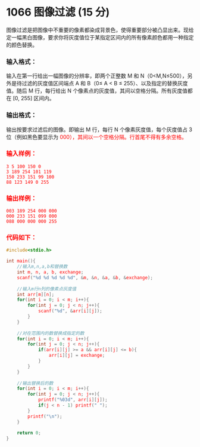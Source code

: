 # 1066 图像过滤 (15 分)
图像过滤是把图像中不重要的像素都染成背景色，使得重要部分被凸显出来。现给定一幅黑白图像，要求你将灰度值位于某指定区间内的所有像素颜色都用一种指定的颜色替换。
### 输入格式：
输入在第一行给出一幅图像的分辨率，即两个正整数 M 和 N（0<M,N≤500），另外是待过滤的灰度值区间端点 A 和 B（0≤ A < B ≤ 255）、以及指定的替换灰度值。随后 M 行，每行给出 N 个像素点的灰度值，其间以空格分隔。所有灰度值都在 [0, 255] 区间内。
### 输出格式：
输出按要求过滤后的图像。即输出 M 行，每行 N 个像素灰度值，每个灰度值占 3 位（例如黑色要显示为 <font color="red">000），其间以一个空格分隔。行首尾不得有多余空格。
### 输入样例：
```
3 5 100 150 0
3 189 254 101 119
150 233 151 99 100
88 123 149 0 255
```
### 输出样例：
```
003 189 254 000 000
000 233 151 099 000
088 000 000 000 255
```
### 代码如下：
```c
#include<stdio.h>

int main(){
    //输入m,n,a,b和替换数 
    int m, n, a, b, exchange;
    scanf("%d %d %d %d %d", &m, &n, &a, &b, &exchange);
    
    //输入m行n列的像素点灰度值 
    int arr[m][n];
    for(int i = 0; i < m; i++){
        for(int j = 0; j < n; j++){
            scanf("%d", &arr[i][j]);
        }
    }
    
    //对在范围内的数替换成指定的数 
    for(int i = 0; i < m; i++){
        for(int j = 0; j < n; j++){
            if(arr[i][j] >= a && arr[i][j] <= b){
                arr[i][j] = exchange;
            }
        }
    }
    
    //输出替换后的数 
    for(int i = 0; i < m; i++){
        for(int j = 0; j < n; j++){
            printf("%03d", arr[i][j]);
            if(j < n - 1) printf(" ");
        }
        printf("\n");
    }
    
    return 0;
}
```